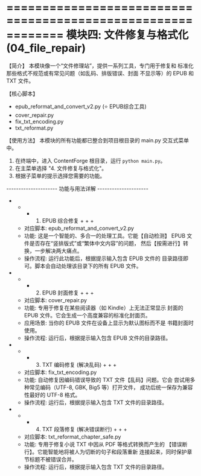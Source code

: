 ============================================================
           模块四: 文件修复与格式化 (04_file_repair)
============================================================

【简介】
  本模块像一个“文件修理站”，提供一系列工具，专门用于修复和
  标准化那些格式不规范或有常见问题（如乱码、排版错误、封面
  不显示等）的 EPUB 和 TXT 文件。


【核心脚本】
  - epub_reformat_and_convert_v2.py (⭐ EPUB综合工具)
  - cover_repair.py
  - fix_txt_encoding.py
  - txt_reformat.py


【使用方法】
  本模块的所有功能都已整合到项目根目录的 main.py 交互式菜单中。

  1. 在终端中，进入 ContentForge 根目录，运行 `python main.py`。
  2. 在主菜单选择 "4. 文件修复与格式化"。
  3. 根据子菜单的提示选择您需要的功能。


--------------------- 功能与用法详解 ---------------------

+ + + 1. EPUB 综合修复 + + +

  - 对应脚本: epub_reformat_and_convert_v2.py
  - 功能: 这是一个智能的、多合一的处理工具。它能【自动检测】
    EPUB 文件是否存在“竖排版式”或“繁体中文内容”的问题，
    然后【按需进行】转换，一步解决两大痛点。
  - 操作流程: 运行此功能后，根据提示输入包含 EPUB 文件的
    目录路径即可。脚本会自动处理该目录下的所有 EPUB 文件。


+ + + 2. EPUB 封面修复 + + +

  - 对应脚本: cover_repair.py
  - 功能: 专用于修复在某些阅读器（如 Kindle）上无法正常显示
    封面的 EPUB 文件。它会生成一个高度兼容的标准化封面页。
  - 应用场景: 当你的 EPUB 文件在设备上显示为默认图标而不是
    书籍封面时使用。
  - 操作流程: 运行后，根据提示输入包含 EPUB 文件的目录路径。


+ + + 3. TXT 编码修复 (解决乱码) + + +

  - 对应脚本: fix_txt_encoding.py
  - 功能: 自动修复因编码错误导致的 TXT 文件【乱码】问题。它会
    尝试用多种常见编码（UTF-8, GBK, Big5 等）打开文件，
    成功后统一保存为兼容性最好的 UTF-8 格式。
  - 操作流程: 运行后，根据提示输入包含 TXT 文件的目录路径。


+ + + 4. TXT 段落修复 (解决错误断行) + + +

  - 对应脚本: txt_reformat_chapter_safe.py
  - 功能: 专用于修复小说 TXT 中因从 PDF 等格式转换而产生的
    【错误断行】。它能智能地将被人为切断的句子和段落重新
    连接起来，同时保护章节标题不被错误合并。
  - 操作流程: 运行后，根据提示输入包含 TXT 文件的目录路径。